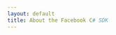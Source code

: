 ```yaml
---
layout: default
title: About the Facebook C# SDK
---
```


<script type="text/javascript">
  var GOOG_FIXURL_LANG = 'en';
  var GOOG_FIXURL_SITE = 'http://csharpsdk.org'
</script>
<script type="text/javascript"
  src="http://linkhelp.clients.google.com/tbproxy/lh/wm/fixurl.js">
</script>